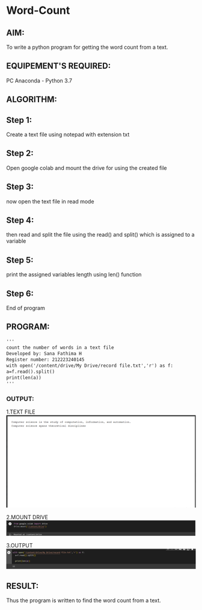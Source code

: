 # Word-Count
## AIM:
To write a python program for getting the word count from a text.
## EQUIPEMENT'S REQUIRED: 
PC
Anaconda - Python 3.7
## ALGORITHM: 
## Step 1:
Create a text file using notepad with extension txt
## Step 2:
Open google colab and mount the drive for using the created file
## Step 3:
now open the text file in read mode
## Step 4:
then read and split the file using the read() and split() which is assigned to a variable
## Step 5:
print the assigned variables length using len() function
## Step 6:
End of program

## PROGRAM:
```
'''
count the number of words in a text file
Developed by: Sana Fathima H
Register number: 212223240145
with open('/content/drive/My Drive/record file.txt','r') as f:
a=f.read().split()
print(len(a))
'''
```
### OUTPUT:
1.TEXT FILE
![alt text](<Screenshot 2024-05-08 220320.png>)

2.MOUNT DRIVE
![alt text](<Screenshot 2024-05-08 220422.png>)

3.OUTPUT
![alt text](<Screenshot 2024-05-08 220526.png>)



## RESULT:
Thus the program is written to find the word count from a text.
